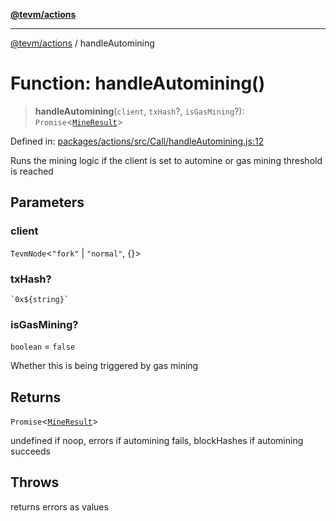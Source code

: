 [**@tevm/actions**](../README.md)

***

[@tevm/actions](../globals.md) / handleAutomining

# Function: handleAutomining()

> **handleAutomining**(`client`, `txHash`?, `isGasMining`?): `Promise`\<[`MineResult`](../type-aliases/MineResult.md)\>

Defined in: [packages/actions/src/Call/handleAutomining.js:12](https://github.com/evmts/tevm-monorepo/blob/main/packages/actions/src/Call/handleAutomining.js#L12)

Runs the mining logic if the client is set to automine or gas mining threshold is reached

## Parameters

### client

`TevmNode`\<`"fork"` \| `"normal"`, \{\}\>

### txHash?

`` `0x${string}` ``

### isGasMining?

`boolean` = `false`

Whether this is being triggered by gas mining

## Returns

`Promise`\<[`MineResult`](../type-aliases/MineResult.md)\>

undefined if noop, errors if automining fails, blockHashes if automining succeeds

## Throws

returns errors as values
